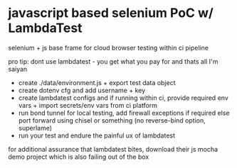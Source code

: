 # javascript based selenium PoC w/ LambdaTest
selenium + js base frame for cloud browser testing within ci pipeline

pro tip: dont use lambdatest - you get what you pay for and thats all I'm saiyan

- create ./data/environment.js + export test data object
- create dotenv cfg and add username + key
- create lambdatest configs and if running within ci, provide required env vars + import secrets/env vars from ci platform
- run bond tunnel for local testing, add firewall exceptions if required else port forward using chisel or something (no reverse-bind option, superlame)
- run your test and endure the painful ux of lambdatest

for additional assurance that lambdatest bites, download their js mocha demo project which is also failing out of the box
